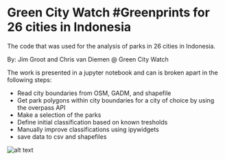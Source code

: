 # Green City Watch #Greenprints for 26 cities in Indonesia

The code that was used for the analysis of parks in 26 cities in Indonesia. 

By: Jim Groot and Chris van Diemen @ Green City Watch


The work is presented in a jupyter notebook and can is broken apart in the following steps:

* Read city boundaries from OSM, GADM, and shapefile
* Get park polygons within city boundaries for a city of choice by using the overpass API  
* Make a selection of the parks 
* Define initial classification based on known tresholds
* Manually improve classifications using ipywidgets
* save data to csv and shapefiles


![alt text](https://github.com/krakchris/GCW_ID_greenprints/blob/master/images/GCW--PNG_small.png)